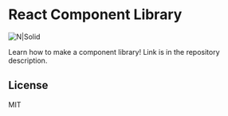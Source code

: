 # React Component Library

![N|Solid](https://www.suizalab.com/wp-content/uploads/2020/08/logo-SL100.png)

Learn how to make a component library!  Link is in the repository description.

License
----
MIT
